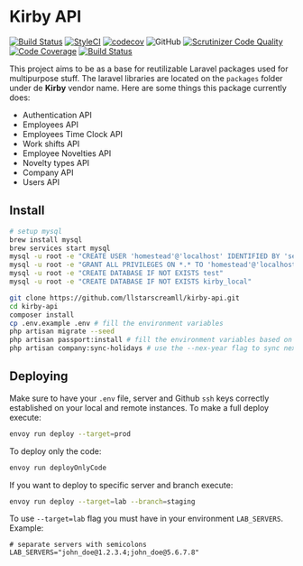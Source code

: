 # Kirby API

[![Build Status](https://travis-ci.com/llstarscreamll/kirby-api.svg?branch=master)](https://travis-ci.com/llstarscreamll/kirby-api)
[![StyleCI](https://github.styleci.io/repos/171598863/shield?branch=master)](https://github.styleci.io/repos/171598863)
[![codecov](https://codecov.io/gh/llstarscreamll/kirby-api/branch/master/graph/badge.svg)](https://codecov.io/gh/llstarscreamll/laravel)
![GitHub](https://img.shields.io/github/license/llstarscreamll/kirby-api?logo=github)
[![Scrutinizer Code Quality](https://scrutinizer-ci.com/g/llstarscreamll/kirby-api/badges/quality-score.png?b=master)](https://scrutinizer-ci.com/g/llstarscreamll/kirby-api/?branch=master)
[![Code Coverage](https://scrutinizer-ci.com/g/llstarscreamll/kirby-api/badges/coverage.png?b=master)](https://scrutinizer-ci.com/g/llstarscreamll/kirby-api/?branch=master)
[![Build Status](https://scrutinizer-ci.com/g/llstarscreamll/kirby-api/badges/build.png?b=master)](https://scrutinizer-ci.com/g/llstarscreamll/kirby-api/build-status/master)

This project aims to be as a base for reutilizable Laravel packages used for multipurpose stuff. The laravel libraries are located on the `packages` folder under de **Kirby** vendor name. Here are some things this package currently does:

- Authentication API
- Employees API
- Employees Time Clock API
- Work shifts API
- Employee Novelties API
- Novelty types API
- Company API
- Users API

## Install

```bash
# setup mysql
brew install mysql
brew services start mysql
mysql -u root -e "CREATE USER 'homestead'@'localhost' IDENTIFIED BY 'secret';"
mysql -u root -e "GRANT ALL PRIVILEGES ON *.* TO 'homestead'@'localhost' WITH GRANT OPTION;"
mysql -u root -e "CREATE DATABASE IF NOT EXISTS test"
mysql -u root -e "CREATE DATABASE IF NOT EXISTS kirby_local"

git clone https://github.com/llstarscreamll/kirby-api.git
cd kirby-api
composer install
cp .env.example .env # fill the environment variables
php artisan migrate --seed
php artisan passport:install # fill the environment variables based on output
php artisan company:sync-holidays # use the --nex-year flag to sync next year holidays
```

## Deploying

Make sure to have your `.env` file, server and Github `ssh` keys correctly established on your local and remote instances. To make a full deploy execute:

```bash
envoy run deploy --target=prod
```

To deploy only the code:

```bash
envoy run deployOnlyCode
```

If you want to deploy to specific server and branch execute:

```bash
envoy run deploy --target=lab --branch=staging
```

To use `--target=lab` flag you must have in your environment `LAB_SERVERS`. Example:

```
# separate servers with semicolons
LAB_SERVERS="john_doe@1.2.3.4;john_doe@5.6.7.8"
```
